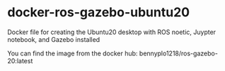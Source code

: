 # docker-ros-gazebo-ubuntu20
Docker file for creating the Ubuntu20 desktop with ROS noetic, Juypter notebook, and Gazebo installed

You can find the image from the docker hub:
bennyplo1218/ros-gazebo-20:latest
